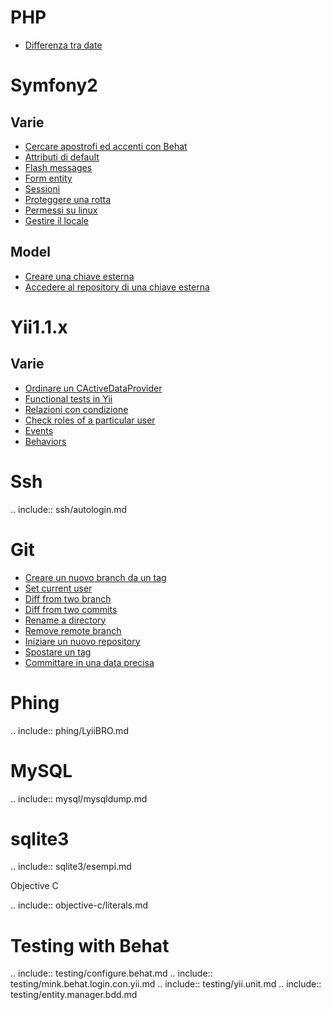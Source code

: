 PHP
===

 - [Differenza tra date](https://github.com/sensorario/LyiiBRO/blob/master/php/DateTime.md)

Symfony2
========

Varie
-----

 - [Cercare apostrofi ed accenti con Behat](https://github.com/sensorario/LyiiBRO/blob/master/symfony2/behat.apici.md)
 - [Attributi di default](https://github.com/sensorario/LyiiBRO/blob/master/symfony2/entity.defaults.values.md)
 - [Flash messages](https://github.com/sensorario/LyiiBRO/blob/master/symfony2/flash.messages.md)
 - [Form entity](https://github.com/sensorario/LyiiBRO/blob/master/symfony2/form.entity.md)
 - [Sessioni](https://github.com/sensorario/LyiiBRO/blob/master/symfony2/sessioni.md)
 - [Proteggere una rotta](https://github.com/sensorario/LyiiBRO/blob/master/symfony2/sicurezza.rotte.md)
 - [Permessi su linux](https://github.com/sensorario/LyiiBRO/blob/master/symfony2/start.on.linux.md)
 - [Gestire il locale](https://github.com/sensorario/LyiiBRO/blob/master/symfony2/locale.md)

Model
-----

 - [Creare una chiave esterna](https://github.com/sensorario/LyiiBRO/blob/master/symfony2/model.chiavi.esterne.md)
 - [Accedere al repository di una chiave esterna](https://github.com/sensorario/LyiiBRO/blob/master/symfony2/model.repository.related.entity.md)

Yii1.1.x
========

Varie
-----

 - [Ordinare un CActiveDataProvider](https://github.com/sensorario/LyiiBRO/blob/master/yii/CActiveDataProvider.md)
 - [Functional tests in Yii](https://github.com/sensorario/LyiiBRO/blob/master/yii/tests.functional.md)
 - [Relazioni con condizione](https://github.com/sensorario/LyiiBRO/blob/master/yii/relations.md)
 - [Check roles of a particular user](https://github.com/sensorario/LyiiBRO/blob/master/yii/rbac.checkaccess.md)
 - [Events](https://github.com/sensorario/LyiiBRO/blob/master/yii/events.md)
 - [Behaviors](https://github.com/sensorario/LyiiBRO/blob/master/yii/behaviors.md)

Ssh
===
.. include:: ssh/autologin.md


Git
===

 - [Creare un nuovo branch da un tag](https://github.com/sensorario/LyiiBRO/blob/master/git/branch.from.tag.md)
 - [Set current user](https://github.com/sensorario/LyiiBRO/blob/master/git/current.user.md)
 - [Diff from two branch](https://github.com/sensorario/LyiiBRO/blob/master/git/diff.from.two.branch.md)
 - [Diff from two commits](https://github.com/sensorario/LyiiBRO/blob/master/git/diff.from.two.commit.md)
 - [Rename a directory](https://github.com/sensorario/LyiiBRO/blob/master/git/directory.rename.md)
 - [Remove remote branch](https://github.com/sensorario/LyiiBRO/blob/master/git/remove.remote.tag.md)
 - [Iniziare un nuovo repository](https://github.com/sensorario/LyiiBRO/blob/master/git/start.md)
 - [Spostare un tag](https://github.com/sensorario/LyiiBRO/blob/master/git/tag.move.md)
 - [Committare in una data precisa](https://github.com/sensorario/LyiiBRO/blob/master/git/commit.date.md)

Phing
=====

.. include:: phing/LyiiBRO.md

MySQL
=====

.. include:: mysql/mysqldump.md

sqlite3
=======

.. include:: sqlite3/esempi.md

Objective C

.. include:: objective-c/literals.md

Testing with Behat
==================

.. include:: testing/configure.behat.md
.. include:: testing/mink.behat.login.con.yii.md
.. include:: testing/yii.unit.md
.. include:: testing/entity.manager.bdd.md
